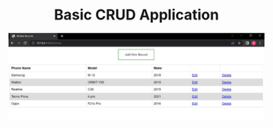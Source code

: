 <h1 align="center"> Basic CRUD Application</h1>
<p align="center">
  <a href="#" target="_blank">
    <img alt="Django CRUD" src="res/cover.jpg">
  </a>
</p>
